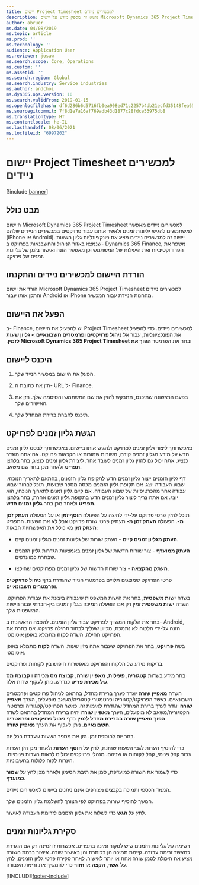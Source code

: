 ```yaml
---
title: יישום Project Timesheet למכשירים ניידים
description: נושא זה מספק מידע על יישום Microsoft Dynamics 365 Project Timesheet למכשירים ניידים. היישום Project Timesheet למכשירים ניידים מאפשר למשתמשים להגיש גליונות זמנים ולאשר אותם עבור פרויקטים במכשירים הניידים שלהם.
author: abruer
ms.date: 04/08/2019
ms.topic: article
ms.prod: ''
ms.technology: ''
audience: Application User
ms.reviewer: josaw
ms.search.scope: Core, Operations
ms.custom: ''
ms.assetid: ''
ms.search.region: Global
ms.search.industry: Service industries
ms.author: andchoi
ms.dyn365.ops.version: 10
ms.search.validFrom: 2019-01-15
ms.openlocfilehash: df6d286b6d5716fb0ea908ed71c2257b4db21ecfd35148fea65dfd96e058ac9a
ms.sourcegitcommit: 7f8d1e7a16af769adb43d1877c28fdce53975db8
ms.translationtype: HT
ms.contentlocale: he-IL
ms.lasthandoff: 08/06/2021
ms.locfileid: "6997202"
---
```

# <a name="project-timesheet-mobile-application"></a>יישום Project Timesheet למכשירים ניידים

[!include [banner](../includes/banner.md)]

## <a name="overview"></a>מבט כולל

היישום Microsoft Dynamics 365 Project Timesheet למכשירים ניידים מאפשר למשתמשים להגיש גליונות זמנים ולאשר אותם עבור פרויקטים במכשירים הניידים שלהם (iPhone או Android). יישום זה למכשירים ניידים מציג את פונקציונליות גליון השעות שנמצא באזור הניהול והחשבנאות בפרויקט ב- Dynamics 365 Finance, משפר את הפרודוקטיביות ואת היעילות של המשתמש וכן מאפשר הזנה ואישור בזמן של גליונות זמנים של פרויקט.

## <a name="download-and-install-the-mobile-app"></a>הורדת היישום למכשירים ניידים והתקנתו

הורד את יישום Microsoft Dynamics 365 Project Timesheet למכשירים ניידים והתקן אותו עבור Android או iPhone מהחנות הניידת עבור המכשיר.

## <a name="enable-the-app"></a>הפעל את היישום 

ב- Finance, יש להפעיל את היישום Project Timesheet למכשירים ניידים. כדי להפעיל את הפונקציונליות, עבור אל **‬‏‫ניהול פרויקטים ופרמטרים חשבונאיים \> גליון שעות** ובחר את הפרמטר **הפוך את Microsoft Dynamics 365 Project Timesheet לזמין**.

## <a name="sign-in-to-the-app"></a>היכנס ליישום

1.  הפעל את היישום במכשיר הנייד שלך.

2.  הזן את כתובת ה- URL ל- Finance.

3.  בפעם הראשונה שתיכנס, תתבקש להזין את שם המשתמש והסיסמה שלך. הזן את האישורים שלך.

4.  תיכנס לחברת ברירת המחדל שלך.

## <a name="submit-a-project-timesheet"></a>הגשת גליון זמנים לפרויקט

באפשרותך ליצור גליון זמנים לפרויקט ולהגיש אותו ביישום. באפשרותך לבסס גליון זמנים חדש על מידע מגליון זמנים קודם, משורות שמורות או הקצאות פרויקט. אם אתה מוגדר כנציג, אתה יכול גם להזין גליון זמנים לעובד אחר. ליצירת גליון זמנים כנציג, בחר בלחצן **תפריט** ולאחר מכן בחר שם משאב.

דף גליון הזמנים ייצור גליון זמנים חדש לתקופת גליון הזמנים, בהתאם לתאריך הנוכחי. שבוע העבודה יוצג. אם תקופת גליון הזמנים מכסה מספר שבועות, תוכל לבחור שבוע עבודה אחר מהכרטיסיות של שבוע העבודה.
אם קיים גליון זמנים לתאריך הנוכחי, הוא יוצג. אם אתה צריך ליצור גליון זמנים חדש בתקופת גליון זמנים אחרת, בחר בלחצן **תפריט** ולאחר מכן בחר **גליון זמנים חדש**.

תוכל להזין פרטי פרויקט על-ידי לחיצה על הפעולה **הוסף זמן** או על הפעולה **העתק זמן מ-**. הפעולה **העתק זמן מ-** תעתיק פרטי שורת פרויקט אבל לא את השעות. התפריט **העתק זמן מ-** כולל את האפשרויות הבאות:

- **העתק מגליון זמנים קיים** - העתק שורות של גליונות זמנים מגליון זמנים קיים.

- **העתק ממועדף** - צור שורות חדשות של גליון זמנים באמצעות הגדרות גליון הזמנים שבחרת כמועדפים.

- **העתק מהקצאה** - צור שורות חדשות של גליון זמנים מפרויקטים שהוקצו.

פרטי הפרויקט שמוצגים תלויים בפרמטרי הנייד שהגדרת בדף **ניהול פרויקטים ופרמטרים חשבונאיים**.

בשדה **ישות משפטית**, בחר את הישות המשפטית שעבורה ביצעת את עבודת הפרויקט. השדה **ישות משפטית** זמין רק אם הופעלה תמיכה בגליון זמנים בין-חברתי עבור הישות המשפטית שלך.

בחר את הלקוח המשויך לפרויקט עבור גליון הזמנים. להפצה הראשונית ב- Android, הזנה על-ידי הלקוח לא נתמכת, מכיוון שעליך לבחור תחילה פרויקט. אם בחרת את הפרויקט תחילה, השדה **לקוח** מתמלא באופן אוטומטי.

בשה **פרויקט**, בחר את הפרויקט שעבור אתה מזין שעות. השדה **לקוח** מתמלא באופן אוטומטי.

בדיקות מידע של הלקוח והפרויקט מאפשרות חיפוש בין לקוחות ופרויקטים.

בחר מידע בשדות **קטגוריה**, **פעילות**, **מאפיין שורה**, **קבוצת מס מכירה** ו **קבוצת מס של מכירת פריט** כנדרש. ניתן לעקוף שדות אלה.

השדה **מאפיין שורה** יוגדר כערך ברירת מחדל, בהתאם לניהול פרויקטים ופרמטרים חשבונאיים. כאשר הפרויקט/קטגוריה ופרטמטרי קטגוריה/משאב מופעלים, הערך **מאפיין שורה** יוגדר לערך ברירת המחדל שהגדרת לאימות זה. כאשר הפרויקט/קטגוריה ופרמטרי הקטגוריה/משאב לא מופעלים, הערך **מאפיין שורה** יהיה ברירת המחדל בהתאם לשדה **הפוך מאפיין שורה בברירת מחדל לזמין** בדף **ניהול פרויקטים ופרמטרים חשבונאיים**. ניתן לעקוף את הערך **מאפיין שורה**.

בחר יום להוספת זמן. הזן את מספר השעות שעבדת בכל יום.

כדי להוסיף הערות לגבי השעות שהזנת, לחץ על **הוסף הערות** ולאחר מכן הזן הערות עבור קהל פנימי, קהל לקוחות או שניהם.
מנהלי פרויקטים יכולים לראות הערות פנימיות. הערות לקוח כלולות בחשבוניות.

כדי לשמור את השורה כמועדפת, סמן את תיבת הסימון ולאחר מכן לחץ על **שמור כמועדף**.

הממד הכספי ותמיכה בקבצים מצורפים אינם ניתנים ביישום למכשירים ניידים.

המשך להוסיף שורות בפרויקט לפי הצורך להשלמת גליון הזמנים שלך.

לחץ על **הגש** כדי לשלוח את גליון הזמנים לזרימת העבודה לאישור.

## <a name="review-timesheets"></a>סקירת גליונות זמנים

רשימה של גליונות הזמנים שיש לסקור זמינה בתפריט. אפשרות זו זמינה רק אם הוגדרת כמאשר זרימת עבודה. קיימת תמיכה הן בכותרת והן באישור שורה. אישור ברמת השורה מציע את היכולת לסמן שורה אחת או יותר לאישור. לאחר סקירת פרטי גליון הזמנים, לחץ על **אשר**, **הקצה** או **חזור** כדי להמשיך את זרימת העבודה.


[!INCLUDE[footer-include](../includes/footer-banner.md)]